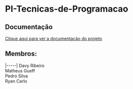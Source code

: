# PI-Tecnicas-de-Programacao

## Documentação
[Clique aqui para ver a documentação do projeto](https://github.com/MathGueff/saneasp-documentation/tree/tecnicas-de-programacao-II)

## Membros:  
|-----|
Davy Ribeiro  
Matheus Gueff  
Pedro Silva  
Ryan Carlo  

